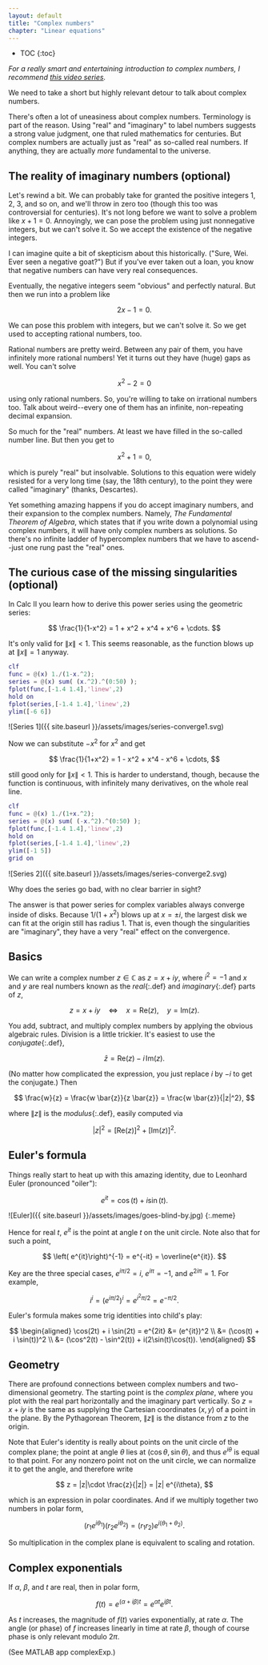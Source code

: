 ```yaml
---
layout: default
title: "Complex numbers"
chapter: "Linear equations"
---
```

* TOC
{:toc}

*For a really smart and entertaining introduction to complex numbers, I recommend [this video series](https://youtu.be/T647CGsuOVU).*

We need to take a short but highly relevant detour to talk about complex numbers. 

There's often a lot of uneasiness about complex numbers. Terminology is part of the reason. Using "real" and "imaginary" to label numbers suggests a strong value judgment, one that ruled mathematics for centuries. But complex numbers are actually just as "real" as so-called real numbers. If anything, they are actually *more* fundamental to the universe. 

## The reality of imaginary numbers (optional)

Let's rewind a bit. We can probably take for granted the positive integers 1, 2, 3, and so on, and we'll throw in zero too (though this too was controversial for centuries). It's not long before we want to solve a problem like $x+1=0$. Annoyingly, we can pose the problem using just nonnegative integers, but we can't solve it. So we accept the existence of the negative integers. 

I can imagine quite a bit of skepticism about this historically. ("Sure, Wei. Ever seen a negative goat?") But if you've ever taken out a loan, you know that negative numbers can have very real consequences. 

Eventually, the negative integers seem "obvious" and perfectly natural. But then we run into a problem like

$$
2x - 1 = 0.
$$

We can pose this problem with integers, but we can't solve it. So we get used to accepting rational numbers, too.

Rational numbers are pretty weird. Between any pair of them, you have infinitely more rational numbers! Yet it turns out they have (huge) gaps as well. You can't solve

$$
x^2 - 2 = 0
$$

using only rational numbers. So, you're willing to take on irrational numbers too. Talk about weird--every one of them has an infinite, non-repeating decimal expansion.  

So much for the "real" numbers. At least we have filled in the so-called number line. But then you get to

$$
x^2 + 1 = 0,
$$

which is purely "real" but insolvable. Solutions to this equation were widely resisted for a very long time (say, the 18th century), to the point they were called "imaginary" (thanks, Descartes). 

Yet something amazing happens if you do accept imaginary numbers, and their expansion to the complex numbers. Namely, *The Fundamental Theorem of Algebra*, which states that if you write down a polynomial using complex numbers, it will have only complex numbers as solutions. So there's no infinite ladder of hypercomplex numbers that we have to ascend--just one rung past the "real" ones.

## The curious case of the missing singularities (optional)

In Calc II you learn how to derive this power series using the geometric series:

$$
\frac{1}{1-x^2} = 1 + x^2 + x^4 + x^6 + \cdots.
$$

It's only valid for $\|x\| < 1$. This seems reasonable, as the function blows up at $\|x\|=1$ anyway.

~~~matlab
clf
func = @(x) 1./(1-x.^2);
series = @(x) sum( (x.^2).^(0:50) );
fplot(func,[-1.4 1.4],'linew',2)
hold on
fplot(series,[-1.4 1.4],'linew',2)
ylim([-6 6])
~~~

![Series 1]({{ site.baseurl }}/assets/images/series-converge1.svg)

Now we can substitute $-x^2$ for $x^2$ and get

$$
\frac{1}{1+x^2} = 1 - x^2 + x^4 - x^6 + \cdots,
$$

still good only for $\|x\| < 1$. This is harder to understand, though, because the function is continuous, with infinitely many derivatives, on the whole real line.

~~~matlab
clf
func = @(x) 1./(1+x.^2);
series = @(x) sum( (-x.^2).^(0:50) );
fplot(func,[-1.4 1.4],'linew',2)
hold on
fplot(series,[-1.4 1.4],'linew',2)
ylim([-1 5])
grid on
~~~

![Series 2]({{ site.baseurl }}/assets/images/series-converge2.svg)

Why does the series go bad, with no clear barrier in sight?

The answer is that power series for complex variables always converge inside of disks. Because $1/(1+x^2)$ blows up at $x=\pm i$, the largest disk we can fit at the origin still has radius 1. That is, even though the singularities are "imaginary", they have a very "real" effect on the convergence. 



## Basics

We can write a complex number $z\in \mathbb{C}$ as $z=x+iy$, where $i^2=-1$ and $x$ and $y$ are real numbers known as the *real*{:.def} and *imaginary*{:.def} parts of $z$,

$$
z = x+iy \quad \Leftrightarrow \quad x = \text{Re}(z), \quad y = \text{Im}(z).
$$

You add, subtract, and multiply complex numbers by applying the obvious algebraic rules. Division is a little trickier. It's easiest to use the *conjugate*{:.def},

$$
\bar{z} =\text{Re}(z) - i \,\text{Im}(z).
$$

(No matter how complicated the expression, you just replace $i$ by $-i$ to get the conjugate.) Then 

$$ 
\frac{w}{z} = \frac{w \bar{z}}{z \bar{z}} = \frac{w \bar{z}}{|z|^2},
$$

where $\|z\|$ is the *modulus*{:.def}, easily computed via

$$
|z|^2 = [\text{Re}(z)]^2 + [\text{Im}(z)]^2.
$$

## Euler's formula


Things really start to heat up with this amazing identity, due to Leonhard Euler (pronounced "oiler"):

$$
e^{it} = \cos(t) + i \sin(t).
$$

![Euler]({{ site.baseurl }}/assets/images/goes-blind-by.jpg)
{:.meme}

Hence for real $t$, $e^{it}$ is the point at angle $t$ on the unit circle. Note also that for such a point,

$$ \left( e^{it}\right)^{-1} = e^{-it} = \overline{e^{it}}. $$

Key are the three special cases, $e^{i\pi/2} = i$, $e^{i\pi}=-1$, and $e^{2i\pi}=1$. For example,

$$
i^i = (e^{i\pi/2})^i = e^{i^2\pi/2} = e^{-\pi/2}.
$$

Euler's formula makes some trig identities into child's play:

$$
\begin{aligned}
\cos(2t) + i \sin(2t) = e^{2it} &= (e^{it})^2 \\
    &= (\cos(t) + i \sin(t))^2 \\
    &= (\cos^2(t) - \sin^2(t)) + i(2\sin(t)\cos(t)).
\end{aligned}
$$


## Geometry

There are profound connections between complex numbers and two-dimensional geometry. The starting point is the *complex plane*, where you plot with the real part horizontally and the imaginary part vertically. So $z=x+iy$ is the same as supplying the Cartesian coordinates $(x,y)$ of a point in the plane. By the Pythagorean Theorem, $\|z\|$ is the distance from $z$ to the origin. 

Note that Euler's identity is really about points on the unit circle of the complex plane; the point at angle $\theta$ lies at $(\cos \theta,\sin \theta)$, and thus $e^{i\theta}$ is equal to that point. For any nonzero point not on the unit circle, we can normalize it to get the angle, and therefore write

$$
z = |z|\cdot \frac{z}{|z|} = |z| e^{i\theta},
$$

which is an expression in polar coordinates. And if we multiply together two numbers in polar form,

$$
(r_1 e^{i\theta_1})(r_2 e^{i\theta_2}) = (r_1r_2) e^{i(\theta_1+\theta_2)}.
$$

So multiplication in the complex plane is equivalent to scaling and rotation. 

## Complex exponentials

If $\alpha$, $\beta$, and $t$ are real, then in polar form,

$$
f(t) = e^{(\alpha + i\beta)t} = e^{\alpha t} e^{i\beta t}.
$$

As $t$ increases, the magnitude of $f(t)$ varies exponentially, at rate $\alpha$. The angle (or phase) of $f$ increases linearly in time at rate $\beta$, though of course phase is only relevant modulo $2\pi$. 

(See MATLAB app complexExp.)
